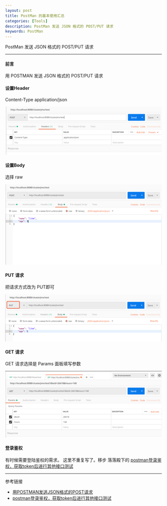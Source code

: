 ```yaml
---
layout: post
title: PostMan 的基本使用汇总
categories: [Tools]
description: PostMan 发送 JSON 格式的 POST/PUT 请求
keywords: PostMan
---
```


PostMan 发送 JSON 格式的 POST/PUT 请求

---


#### 前言

用 POSTMAN 发送 JSON 格式的 POST/PUT 请求

#### 设置Header

Content-Type  application/json

![](/images/blog/2019-04-10-5.png)

#### 设置Body

选择 raw

![](/images/blog/2019-04-10-6.png)

#### PUT 请求

把请求方式改为 PUT即可

![](/images/blog/2019-04-10-7.png)

#### GET 请求

GET 请求选择是 Params 面板填写参数

![](/images/blog/2019-04-10-8.png)

#### 登录鉴权

有时候需要登陆鉴权的需求。 这里不重复写了。移步 落落殿下的 [postman登录鉴权，获取token后进行其他接口测试][1]


---
参考链接
* [用POSTMAN发送JSON格式的POST请求](https://blog.csdn.net/rziqq/article/details/77715085#commentBox)
* [postman登录鉴权，获取token后进行其他接口测试][1]


[1]: https://blog.csdn.net/qq_42512064/article/details/81034744